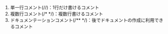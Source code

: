 1. 単一行コメント(//)：1行だけ書けるコメント  
2. 複数行コメント(/* */)：複数行書けるコメント  
3. ドキュメンテーションコメント(/** */)：後でドキュメントの作成に利用できるコメント  